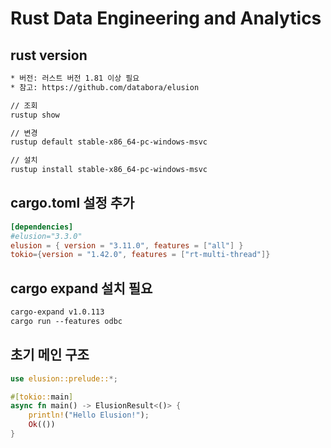 # Rust Data Engineering and Analytics

## rust version
```txt
* 버전: 러스트 버전 1.81 이상 필요
* 참고: https://github.com/databora/elusion

// 조회
rustup show

// 변경
rustup default stable-x86_64-pc-windows-msvc

// 설치
rustup install stable-x86_64-pc-windows-msvc
```

## cargo.toml 설정 추가
```toml
[dependencies]
#elusion="3.3.0"
elusion = { version = "3.11.0", features = ["all"] }
tokio={version = "1.42.0", features = ["rt-multi-thread"]}
```

## cargo expand 설치 필요
```txt
cargo-expand v1.0.113 
cargo run --features odbc
```

## 초기 메인 구조
```rust
use elusion::prelude::*;

#[tokio::main]
async fn main() -> ElusionResult<()> {
    println!("Hello Elusion!");
    Ok(())
} 

```